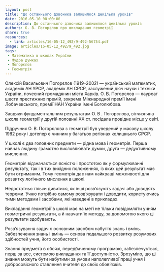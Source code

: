 ```yaml
---
layout: post
title: "До останнього дзвоника залишилося декілька уроків"
date: 2016-05-10 08:00:00
description: До останнього дзвоника залишилося декілька уроків
authors: О. В. Погорєлов про викладання геометрії
share: true
resources:
  - link: articles/16-05-12_492/9-492-56754.pdf
image: articles/16-05-12_492/9_492.jpg
tags:
 - Математика в школах України
 - Мудра думках
 - Погорєлов
 - Геометрія
---
```


Олексій Васильович Погорєлов (1919–2002) — український математик, академік АН УРСР, академік АН СРСР, заслужений діяч науки і техніки України, почесний громадянин міста Харків. О. В. Погорєлов — лауреат шести престижних премій, зокрема Міжнародної премії імені Лобачевського, премії НАН України імені Боголюбова.

Завдяки фундаментальним результатам О. В . Погорєлова, вітчизняна школа геометрії у другій половині ХХ ст. посідала провідне місце у світі.

Підручник О. В. Погорєлова з геометрії був уведений у масову школу 1982 року і дотепер є чинним у багатьох регіонах колишнього СРСР.

У школі є два головних предмети — рідна мова і геометрія. Перша навчає людину грамотно висловлювати думки, друга — дедуктивному мисленню.

Геометрія відзначається ясністю і простотою як у формулюванні результату, так і в тих вихідних положеннях, із яких цей результат має бути отриманим. Тому геометрія дає нам найкращі можливості для розвитку логічного мислення в школі.

Недостатньо тільки дивитися, як інші розв’язують задачі або доводять теореми. Учню потрібно самому розв’язувати і доводити, користуючись тими методами і засобами, які наведені в прикладах.

Викладання геометрії в школі має на меті не тільки повідомляти учням геометричні результати, а й навчати їх методу, за допомогою якого ці результати здобувають.

Розв’язування задач є основним засобом набуття знань і вмінь. Забезпечення знань і вмінь — основа подальшого розвитку розумових здібностей учня, його особистості.

Знання предмета в обсязі, передбаченому програмою, забезпечується, перш за все, системою викладання та її доступністю. Зрозуміло, що ці знання можуть бути набутими за умови наполегливої праці учня і добросовісного ставлення вчителя до своїх обов’язків.
